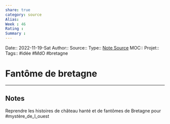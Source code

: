 ```yaml
---
share: true 
category: source
Alias:
Week : 46
Rating :
Summary : 
---
```

Date:: 2022-11-19-Sat
Author::
Source:: 
Type:: [Note Source](Note%20Source)
MOC::
Projet:: 
Tags:: #idée #MdO #bretagne 

# Fantôme de bretagne


***

## Notes

Reprendre les histoires de château hanté et de fantômes de Bretagne pour #mystère_de_l_ouest 